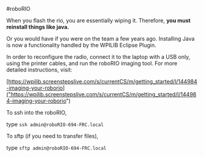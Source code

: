 #roboRIO

When you flash the rio, you are essentially wiping it. Therefore, __you must reinstall things like java.__

Or you would have if you were on the team a few years ago. Installing Java is now a functionality handled by the WPILIB Eclipse Plugin. 

In order to reconfigure the radio, connect it to the laptop with a USB only, using the printer cables, and run the roboRIO imaging tool. For more detailed instructions, visit:

[https://wpilib.screenstepslive.com/s/currentCS/m/getting_started/l/144984-imaging-your-roborio]("https://wpilib.screenstepslive.com/s/currentCS/m/getting_started/l/144984-imaging-your-roborio")

To ssh into the roboRIO,

type `ssh admin@roboRIO-694-FRC.local`

To sftp (if you need to transfer files),

type `sftp admin@roboRIO-694-FRC.local`
